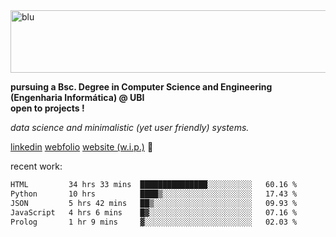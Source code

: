
<img width="1415" height="100" alt="blu" src="https://github.com/rdsilva01/rdsilva01/assets/101207588/deb060e5-d035-4f09-b511-e3f50605b207">

**pursuing a Bsc. Degree in Computer Science and Engineering (Engenharia Informática) @ UBI** \
**open to projects !**

*data science and minimalistic (yet user friendly) systems.*

[linkedin](https://www.linkedin.com/in/rodrigo-silva-455b291bb/)
[webfolio](https://rdsilva01.github.io/portfolio-resume)
[website (w.i.p.)](https://rdsilva01.github.io/) 🏁

<!-- ![](https://komarev.com/ghpvc/?username=rdsilva01) -->

recent work:
<!--START_SECTION:waka-->

```txt
HTML         34 hrs 33 mins  ███████████████░░░░░░░░░░   60.16 %
Python       10 hrs          ████▒░░░░░░░░░░░░░░░░░░░░   17.43 %
JSON         5 hrs 42 mins   ██▒░░░░░░░░░░░░░░░░░░░░░░   09.93 %
JavaScript   4 hrs 6 mins    █▓░░░░░░░░░░░░░░░░░░░░░░░   07.16 %
Prolog       1 hr 9 mins     ▓░░░░░░░░░░░░░░░░░░░░░░░░   02.03 %
```

<!--END_SECTION:waka-->

